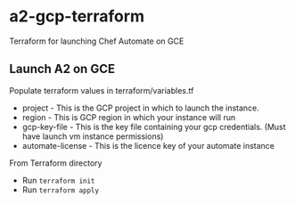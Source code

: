 # a2-gcp-terraform
Terraform for launching Chef Automate on GCE

## Launch A2 on GCE
Populate terraform values in terraform/variables.tf
* project - This is the GCP project in which to launch the instance.
* region - This is GCP region in which your instance will run
* gcp-key-file - This is the key file containing your gcp credentials. (Must have launch vm instance permissions)
* automate-license - This is the licence key of your automate instance

From Terraform directory
* Run `terraform init` 
* Run `terraform apply`
